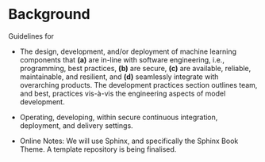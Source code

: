 <br>

# Background

Guidelines for

* The design, development, and/or deployment of machine learning components that **(a)** are in-line with software
  engineering, i.e., programming, best practices, **(b)** are secure, **\(c\)** are available, reliable, maintainable, and
  resilient, and **(d)** seamlessly integrate with overarching products.  The development practices section outlines team,
  and best, practices vis-à-vis the engineering aspects of model development.

* Operating, developing, within secure continuous integration, deployment, and delivery settings.

* Online Notes: We will use Sphinx, and specifically the Sphinx Book Theme.  A template repository is being finalised.

<br>
<br>
<br>
<br>

<br>
<br>
<br>
<br>
